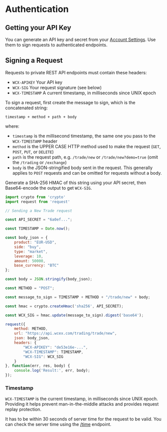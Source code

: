# Authentication

## Getting your API Key

You can generate an API key and secret from your [Account Settings](https://wcex.com/settings). Use them to sign requests to authenticated endpoints.

## Signing a Request

Requests to private REST API endpoints must contain these headers:

* `WCX-APIKEY` Your API key
* `WCX-SIG` Your request signature \(see below\)
* `WCX-TIMESTAMP` A current timestamp, in milliseconds since UNIX epoch

To sign a request, first create the message to sign, which is the concatenated string:

`timestamp + method + path + body`

where:

* `timestamp` is the millisecond timestamp, the same one you pass to the `WCX-TIMESTAMP` header
* `method` is the UPPER CASE HTTP method used to make the request \(`GET`, `POST`, `PUT`, or `DELETE`\)
* `path` is the request path, e.g. `/trade/new` or `/trade/new?demo=true` \(omit the `/trading` or `/exchange`\)
* `body` is the JSON-stringified body sent in the request. This generally applies to `POST` requests and can be omitted for requests without a body.

Generate a SHA-256 HMAC of this string using your API secret, then Base64-encode the output to get `WCX-SIG`.

```javascript
import crypto from 'crypto'
import request from 'request'

// Sending a New Trade request

const API_SECRET = "6a0ef...";

const TIMESTAMP = Date.now();

const body_json = {
	product: "EUR-USD",
	side: "buy",
	type: "market",
	leverage: 10,
	amount: 50000,
	base_currency: "BTC"
};

const body = JSON.stringify(body_json);

const METHOD = "POST";

const message_to_sign = TIMESTAMP + METHOD + "/trade/new" + body;

const hmac = crypto.createHmac('sha256', API_SECRET);

const WCX_SIG = hmac.update(message_to_sign).digest('base64');

request({
	method: METHOD,
	url: "https://api.wcex.com/trading/trade/new",
	json: body_json,
	headers: {
		"WCX-APIKEY": "de53e16e-...",
		"WCX-TIMESTAMP": TIMESTAMP,
		"WCX-SIG": WCX_SIG
	}
}, function(err, res, body) {
	console.log('Result:', err, body);
});

```

### Timestamp

`WCX-TIMESTAMP` is the current timestamp, in milliseconds since UNIX epoch. Providing it helps prevent man-in-the-middle attacks and provides request replay protection.

It has to be within 30 seconds of server time for the request to be valid. You can check the server time using the [/time](./#get-server-time) endpoint.

